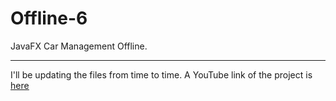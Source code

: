 # Offline-6
JavaFX Car Management Offline.

<hr>

<p>I'll be updating the files from time to time. A YouTube link of the project is <a href="https://youtu.be/29n1fbCvU_U"><u>here</u></a></p>
